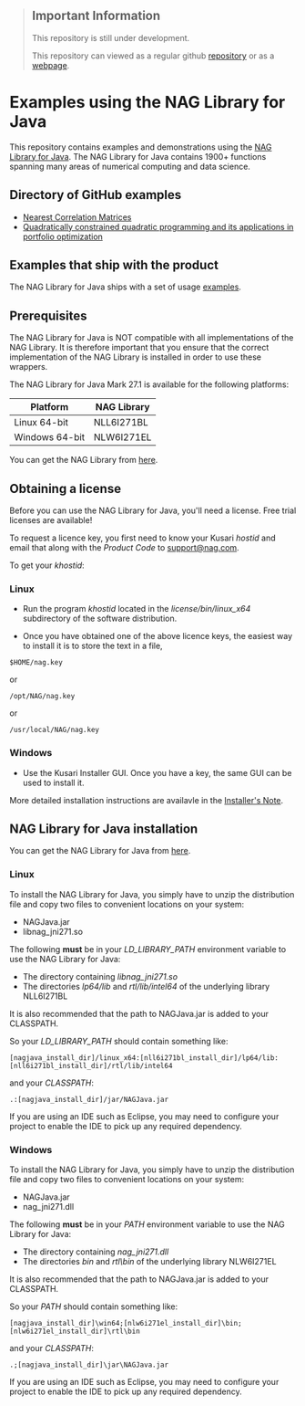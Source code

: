 > ## Important Information
> This repository is still under development.
>
> This repository can viewed as a regular github [repository](https://github.com/numericalalgorithmsgroup/NAGJavaExamples/) or as a [webpage](https://numericalalgorithmsgroup.github.io/NAGJavaExamples/).

# Examples using the NAG Library for Java

This repository contains examples and demonstrations using the [NAG Library for Java](https://www.nag.com/content/nag-library-for-java).  The NAG Library for Java contains 1900+ functions spanning many areas of numerical computing and data science.

## Directory of GitHub examples

* [Nearest Correlation Matrices](./nearest_correlation_matrices)
* [Quadratically constrained quadratic programming and its applications in portfolio optimization](./QCQP)

## Examples that ship with the product

The NAG Library for Java ships with a set of usage [examples](https://github.com/numericalalgorithmsgroup/NAGJavaExamples/tree/main/simple_examples).

## Prerequisites

The NAG Library for Java is NOT compatible with all implementations of the NAG Library. It is therefore important that you ensure that the correct implementation of the NAG Library is installed in order to use these wrappers.

The NAG Library for Java Mark 27.1 is available for the following platforms:

| Platform | NAG Library |
| --- | --- |
| Linux 64-bit | NLL6I271BL |
| Windows 64-bit | NLW6I271EL |

You can get the NAG Library from [here](https://www.nag.com/content/nag-library).

## Obtaining a license

Before you can use the NAG Library for Java, you'll need a license. Free trial licenses are available!

To request a licence key, you first need to know your Kusari *hostid* and email that along with the *Product Code* to [support@nag.com](mailto:support@nag.com).

To get your *khostid*:

### Linux

* Run the program *khostid* located in the *license/bin/linux_x64* subdirectory of the software distribution.

* Once you have obtained one of the above licence keys, the easiest way to install it is to store the text in a file,
```
$HOME/nag.key
```
or
```
/opt/NAG/nag.key
```
or
```
/usr/local/NAG/nag.key
```

### Windows

* Use the Kusari Installer GUI. Once you have a key, the same GUI can be used to install it.

More detailed installation instructions are availavle in the [Installer's Note](https://www.nag.com/content/nag-library-mark-27).

## NAG Library for Java installation

You can get the NAG Library for Java from [here](https://www.nag.com/content/nag-library-java-download).

### Linux

To install the NAG Library for Java, you simply have to unzip the distribution file and copy two files to convenient locations on your system:

* NAGJava.jar
* libnag_jni271.so

The following **must** be in your *LD_LIBRARY_PATH* environment variable to use the NAG Library for Java:

* The directory containing *libnag_jni271.so*
* The directories *lp64/lib* and *rtl/lib/intel64* of the underlying library NLL6I271BL

It is also recommended that the path to NAGJava.jar is added to your CLASSPATH.

So your *LD_LIBRARY_PATH* should contain something like:

```
[nagjava_install_dir]/linux_x64:[nll6i271bl_install_dir]/lp64/lib:[nll6i271bl_install_dir]/rtl/lib/intel64
```

and your *CLASSPATH*:

```
.:[nagjava_install_dir]/jar/NAGJava.jar
```

If you are using an IDE such as Eclipse, you may need to configure your project to enable the IDE to pick up any required dependency.

### Windows

To install the NAG Library for Java, you simply have to unzip the distribution file and copy two files to convenient locations on your system:

* NAGJava.jar
* nag_jni271.dll

The following **must** be in your *PATH* environment variable to use the NAG Library for Java:

* The directory containing *nag_jni271.dll*
* The directories *bin* and *rtl\bin* of the underlying library NLW6I271EL

It is also recommended that the path to NAGJava.jar is added to your CLASSPATH.

So your *PATH* should contain something like:

```
[nagjava_install_dir]\win64;[nlw6i271el_install_dir]\bin;[nlw6i271el_install_dir]\rtl\bin
```

and your *CLASSPATH*:

```
.;[nagjava_install_dir]\jar\NAGJava.jar
```

If you are using an IDE such as Eclipse, you may need to configure your project to enable the IDE to pick up any required dependency.

